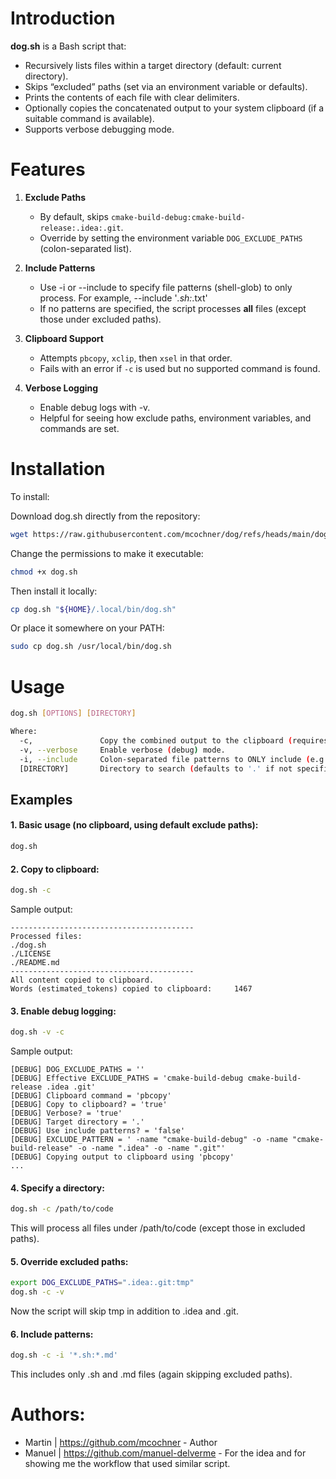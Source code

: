 # Introduction

**dog.sh** is a Bash script that:
- Recursively lists files within a target directory (default: current directory).
- Skips “excluded” paths (set via an environment variable or defaults).
- Prints the contents of each file with clear delimiters.
- Optionally copies the concatenated output to your system clipboard (if a suitable command is available).
- Supports verbose debugging mode.

# Features

1. **Exclude Paths**
   - By default, skips `cmake-build-debug:cmake-build-release:.idea:.git`.
   - Override by setting the environment variable `DOG_EXCLUDE_PATHS` (colon-separated list).

2. **Include Patterns**
   - Use -i or --include to specify file patterns (shell-glob) to only process. For example, --include '*.sh:*.txt'
   - If no patterns are specified, the script processes **all** files (except those under excluded paths).

3. **Clipboard Support**
   - Attempts `pbcopy`, `xclip`, then `xsel` in that order.
   - Fails with an error if `-c` is used but no supported command is found.

4. **Verbose Logging**
   - Enable debug logs with -v.
   - Helpful for seeing how exclude paths, environment variables, and commands are set.


# Installation
To install:

Download dog.sh directly from the repository:
```bash
wget https://raw.githubusercontent.com/mcochner/dog/refs/heads/main/dog.sh
```

Change the permissions to make it executable:
```bash
chmod +x dog.sh
```
Then install it locally:
```bash
cp dog.sh "${HOME}/.local/bin/dog.sh"
```

Or place it somewhere on your PATH:
```bash
sudo cp dog.sh /usr/local/bin/dog.sh
```


# Usage

```bash
dog.sh [OPTIONS] [DIRECTORY]

Where:
  -c,               Copy the combined output to the clipboard (requires pbcopy, xclip, or xsel).
  -v, --verbose     Enable verbose (debug) mode.
  -i, --include     Colon-separated file patterns to ONLY include (e.g. '*.sh:*.md').
  [DIRECTORY]       Directory to search (defaults to '.' if not specified).
```

## Examples

#### 1. Basic usage (no clipboard, using default exclude paths):
```bash
dog.sh
```

#### 2. Copy to clipboard:
```bash
dog.sh -c
```

Sample output:
```
-----------------------------------------
Processed files:
./dog.sh
./LICENSE
./README.md
-----------------------------------------
All content copied to clipboard.
Words (estimated_tokens) copied to clipboard:     1467
```

#### 3. Enable debug logging:
```bash
dog.sh -v -c
```
Sample output:
```
[DEBUG] DOG_EXCLUDE_PATHS = ''
[DEBUG] Effective EXCLUDE_PATHS = 'cmake-build-debug cmake-build-release .idea .git'
[DEBUG] Clipboard command = 'pbcopy'
[DEBUG] Copy to clipboard? = 'true'
[DEBUG] Verbose? = 'true'
[DEBUG] Target directory = '.'
[DEBUG] Use include patterns? = 'false'
[DEBUG] EXCLUDE_PATTERN = ' -name "cmake-build-debug" -o -name "cmake-build-release" -o -name ".idea" -o -name ".git"'
[DEBUG] Copying output to clipboard using 'pbcopy'
...
```

#### 4. Specify a directory:
```bash
dog.sh -c /path/to/code
```
This will process all files under /path/to/code (except those in excluded paths).

#### 5. Override excluded paths:
```bash
export DOG_EXCLUDE_PATHS=".idea:.git:tmp"
dog.sh -c -v
```
Now the script will skip tmp in addition to .idea and .git.

#### 6. Include patterns:
```bash
dog.sh -c -i '*.sh:*.md'
```
This includes only .sh and .md files (again skipping excluded paths).


# Authors:
- Martin | https://github.com/mcochner - Author
- Manuel | https://github.com/manuel-delverme - For the idea and for showing me the workflow that used similar script.
